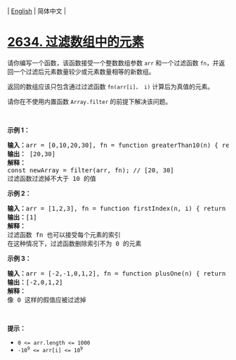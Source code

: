 | [English](README_EN.md) | 简体中文 |

# [2634. 过滤数组中的元素](https://leetcode.cn/problems/filter-elements-from-array)
<p>请你编写一个函数，该函数接受一个整数数组参数 <code>arr</code> 和一个过滤函数 <code>fn</code>，并返回一个过滤后元素数量较少或元素数量相等的新数组。</p>

<p>返回的数组应该只包含通过过滤函数&nbsp;<code>fn(arr[i]， i)</code> 计算后为真值的元素。</p>

<p>请你在不使用内置函数&nbsp;<code>Array.filter</code>&nbsp;的前提下解决该问题。</p>

<p>&nbsp;</p>

<p><strong class="example">示例 1：</strong></p>

<pre>
<strong>输入：</strong>arr = [0,10,20,30], fn = function greaterThan10(n) { return n &gt; 10; }
<b>输出：</b> [20,30]
<b>解释：</b>
const newArray = filter(arr, fn); // [20, 30]
过滤函数过滤掉不大于 10 的值</pre>

<p><strong class="example">示例 2：</strong></p>

<pre>
<b>输入：</b>arr = [1,2,3], fn = function firstIndex(n, i) { return i === 0; }
<b>输出：</b>[1]
<strong>解释：</strong>
过滤函数 fn 也可以接受每个元素的索引
在这种情况下，过滤函数删除索引不为 0 的元素
</pre>

<p><strong class="example">示例 3：</strong></p>

<pre>
<b>输入：</b>arr = [-2,-1,0,1,2], fn = function plusOne(n) { return n + 1 }
<b>输出：</b>[-2,0,1,2]
<strong>解释：</strong>
像 0 这样的假值应被过滤掉
</pre>

<p>&nbsp;</p>

<p><strong>提示：</strong></p>

<ul>
	<li><code>0 &lt;= arr.length &lt;= 1000</code></li>
	<li><code><font face="monospace">-10<sup>9</sup>&nbsp;&lt;= arr[i] &lt;= 10<sup>9</sup></font></code></li>
</ul>
